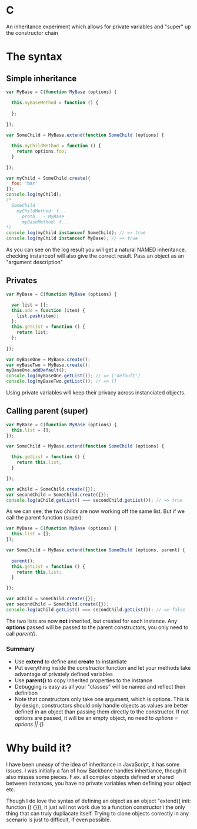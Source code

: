 C
=

An inheritance experiment which allows for private variables and "super" up the constructor chain

# The syntax

## Simple inheritance
```javascript
var MyBase = C(function MyBase (options) {

  this.myBaseMethod = function () {
  
  };
  
});

var SomeChild = MyBase.extend(function SomeChild (options) {

  this.myChildMethod = function () {
    return options.foo;
  }

});

var myChild = SomeChild.create({
  foo: 'bar'
});
console.log(myChild); 
/*
  SomeChild
    myChildMethod: f...
    __proto__ - MyBase
      myBaseMethod: f...
*/
console.log(myChild instanceof SomeChild); // => true
console.log(myChild instanceof MyBase); // => true
```

As you can see on the log result you will get a natural NAMED inheritance. checking instanceof will also give the correct result. Pass an object as an "argument description"

## Privates
```javascript
var MyBase = C(function MyBase (options) {

  var list = [];
  this.add = function (item) {
    list.push(item);
  };
  this.getList = function () {
    return list;
  };
  
});

var myBaseOne = MyBase.create();
var myBaseTwo = MyBase.create();
myBaseOne.addDefault();
console.log(myBaseOne.getList()); // => ['default']
console.log(myBaseTwo.getList()); // => []
```

Using private variables will keep their privacy across instanciated objects.

## Calling parent (super)
```javascript
var MyBase = C(function MyBase (options) {
  this.list = [];
});

var SomeChild = MyBase.extend(function SomeChild (options) {

  this.getList = function () {
    return this.list;
  }

});

var aChild = SomeChild.create({});
var secondChild = SomeChild.create({});
console.log(aChild.getList() === secondChild.getList()); // => true
```

As we can see, the two childs are now working off the same list. But if we call the parent function (super):

```javascript
var MyBase = C(function MyBase (options) {
  this.list = [];
});

var SomeChild = MyBase.extend(function SomeChild (options, parent) {
  
  parent();
  this.getList = function () {
    return this.list;
  }

});

var aChild = SomeChild.create({});
var secondChild = SomeChild.create({});
console.log(aChild.getList() === secondChild.getList()); // => false
```

The two lists are now **not** inherited, but created for each instance. Any **options** passed will be passed to the parent constructors, you only need to call *parent()*. 

### Summary
- Use **extend** to define and **create** to instantiate
- Put everything inside the *constructor* function and let your methods take advantage of privately defined variables
- Use **parent()** to copy inherited properties to the instance
- Debugging is easy as all your "classes" will be named and reflect their definition
- Note that constructors only take one argument, which is options. This is by design, constructors should only handle objects as values are better defined in an object than passing them directly to the constructor. If not options are passed, it will be an empty object, no need to *options = options || {}*

# Why build it?
I have been uneasy of the idea of inheritance in JavaScript, it has some issues. I was initially a fan of how Backbone handles inhertiance, though it also misses some pieces. F.ex. all complex objects defined er shared between instances, you have no private variables when defining your object etc.

Though I do love the syntax of defining an object as an object "extend({ init: function () {}}), it just will not work due to a function constructor i the only thing that can truly dupliacate itself. Trying to clone objects correctly in any scenario is just to difficult, if even possible.

